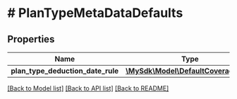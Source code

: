# # PlanTypeMetaDataDefaults

## Properties

Name | Type | Description | Notes
------------ | ------------- | ------------- | -------------
**plan_type_deduction_date_rule** | [**\MySdk\Model\DefaultCoverageView**](DefaultCoverageView.md) |  | [optional]

[[Back to Model list]](../../README.md#models) [[Back to API list]](../../README.md#endpoints) [[Back to README]](../../README.md)
